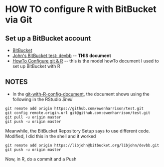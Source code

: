 # HOW TO configure R with BitBucket via Git

## Set up a BitBucket account
* [BitBucket](https://bitbucket.org/)
* [John's BitBucket test: devbb](https://bitbucket.org/libjohn/devbb) -- **THIS document**
* [HowTo Configure git & R](https://www.r-bloggers.com/rstudio-and-github/) -- this is the model howTo document I used to set up BitBucket with R

## NOTES
* In the [git-with-R-config-document](https://www.r-bloggers.com/rstudio-and-github/), the document shows using the following in the RStudio _Shell_
```
git remote add origin https://github.com/ewenharrison/test.git
git config remote.origin.url git@github.com:ewenharrison/test.git
git pull -u origin master
git push -u origin master
```

Meanwhile, the BitBucket Repository Setup says to use different code.  Modified, I did this in the shell and it worked
```
git remote add origin https://libjohn@bitbucket.org/libjohn/devbb.git
git push -u origin master
```

Now, in R, do a commit and a Push